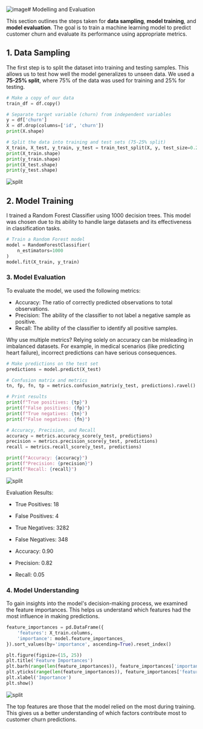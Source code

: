 ![image](https://github.com/user-attachments/assets/4841d0a5-1fb0-45ab-9d82-cb3f8031d7fd)# Modelling and Evaluation

This section outlines the steps taken for **data sampling**, **model training**, and **model evaluation**. The goal is to train a machine learning model to predict customer churn and evaluate its performance using appropriate metrics.

## 1. Data Sampling

The first step is to split the dataset into training and testing samples. This allows us to test how well the model generalizes to unseen data. We used a **75-25% split**, where 75% of the data was used for training and 25% for testing.

```python
# Make a copy of our data
train_df = df.copy()

# Separate target variable (churn) from independent variables
y = df['churn']
X = df.drop(columns=['id', 'churn'])
print(X.shape)

# Split the data into training and test sets (75-25% split)
X_train, X_test, y_train, y_test = train_test_split(X, y, test_size=0.25, random_state=42)
print(X_train.shape)
print(y_train.shape)
print(X_test.shape)
print(y_test.shape)
```

![split](assets/shape.JPEG)

## 2. Model Training

I trained a Random Forest Classifier using 1000 decision trees. This model was chosen due to its ability to handle large datasets and its effectiveness in classification tasks.

```python
# Train a Random Forest model
model = RandomForestClassifier(
    n_estimators=1000
)
model.fit(X_train, y_train)
```

### 3. Model Evaluation

To evaluate the model, we used the following metrics:

- Accuracy: The ratio of correctly predicted observations to total observations.
- Precision: The ability of the classifier to not label a negative sample as positive.
- Recall: The ability of the classifier to identify all positive samples.
  
Why use multiple metrics? Relying solely on accuracy can be misleading in imbalanced datasets. For example, in medical scenarios (like predicting heart failure), incorrect predictions can have serious consequences.

```python
# Make predictions on the test set
predictions = model.predict(X_test)

# Confusion matrix and metrics
tn, fp, fn, tp = metrics.confusion_matrix(y_test, predictions).ravel()

# Print results
print(f"True positives: {tp}")
print(f"False positives: {fp}")
print(f"True negatives: {tn}")
print(f"False negatives: {fn}")

# Accuracy, Precision, and Recall
accuracy = metrics.accuracy_score(y_test, predictions)
precision = metrics.precision_score(y_test, predictions)
recall = metrics.recall_score(y_test, predictions)

print(f"Accuracy: {accuracy}")
print(f"Precision: {precision}")
print(f"Recall: {recall}")
```

![split](assets/eva.JPEG)

Evaluation Results:

- True Positives: 18

- False Positives: 4

- True Negatives: 3282

- False Negatives: 348

- Accuracy: 0.90

- Precision: 0.82

- Recall: 0.05

### 4. Model Understanding

To gain insights into the model's decision-making process, we examined the feature importances. This helps us understand which features had the most influence in making predictions.

```python
feature_importances = pd.DataFrame({
    'features': X_train.columns,
    'importance': model.feature_importances_
}).sort_values(by='importance', ascending=True).reset_index()

plt.figure(figsize=(15, 25))
plt.title('Feature Importances')
plt.barh(range(len(feature_importances)), feature_importances['importance'], color='b', align='center')
plt.yticks(range(len(feature_importances)), feature_importances['features'])
plt.xlabel('Importance')
plt.show()
```

![split](assets/feature.JPEG)

The top features are those that the model relied on the most during training. This gives us a better understanding of which factors contribute most to customer churn predictions.
